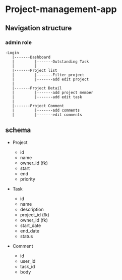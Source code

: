 # Project-management-app


## Navigation structure
### admin role
```
-Login
   |-------Dashboard
   |         |-------Outstanding Task
   |         |
   |-------Project list 
   |         |-------Filter project
   |         |-------add edit project
   |
   |-------Project Detail
   |         |-------add project member
   |         |-------add edit task
   |
   |-------Project Comment
   |         |-------add comments
   |         |-------edit comments
```

## schema
* Project
   - id
   - name
   - owner_id (fk)
   - start
   - end
   - priority

* Task
   - id
   - name
   - description
   - project_id (fk)
   - owner_id (fk)
   - start_date
   - end_date
   - status

* Comment
   - id
   - user_id
   - task_id
   - body

<!-- 
   * CommentTask
   - comment_id
   - task_id
   - user_id 
-->